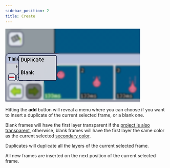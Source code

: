 ```yaml
---
sidebar_position: 2
title: Create
---
```

![Create list](./create.png)

Hitting the **add** button will reveal a menu where you can choose if you want to insert a duplicate of the current selected frame, or a blank one.

Blank frames will have the first layer transparent if the [project is also transparent], otherwise, blank frames will have the first layer the same color as the current selected [secondary color].

Duplicates will duplicate all the layers of the current selected frame.

All new frames are inserted on the next position of the current selected frame.

[project is also transparent]: ../../mainmenu/colors-filters/transparency.md
[secondary color]: ../../color-brush/primary-secondary.md